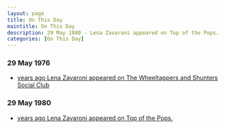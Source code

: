 ```yaml
---
layout: page
title: On This Day
maintitle: On This Day
description: 29 May 1980 - Lena Zavaroni appeared on Top of the Pops.
categories: [On This Day]
---
```


### 29 May 1976
* [<span id="age1"></span> years ago Lena Zavaroni appeared on The Wheeltappers and Shunters Social Club](/london%20weekend%20television/1976/05/29/the-wheeltappers-and-shunters-social-club.html)

### 29 May 1980
* [<span id="age2"></span> years ago Lena Zavaroni appeared on Top of the Pops.](/bbc%20one/totp/1980/05/29/totp.html)

<!-- Script for calculating number of years ago -->
<script>
var dob = '19760529';
var year = Number(dob.substr(0, 4));
var month = Number(dob.substr(4, 2)) - 1;
var day = Number(dob.substr(6, 2));
var today = new Date();
var age1 = today.getFullYear() - year;
if (today.getMonth() < month || (today.getMonth() == month && today.getDate() < day)) {
age1--;
}
document.getElementById("age1").innerHTML=age1;

var dob = '19800529';
var year = Number(dob.substr(0, 4));
var month = Number(dob.substr(4, 2)) - 1;
var day = Number(dob.substr(6, 2));
var today = new Date();
var age2 = today.getFullYear() - year;
if (today.getMonth() < month || (today.getMonth() == month && today.getDate() < day)) {
age2--;
}
document.getElementById("age2").innerHTML=age2;
</script>

